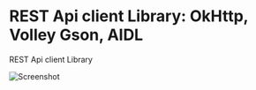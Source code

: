 # REST Api client Library: OkHttp, Volley Gson, AIDL

REST Api client Library




![Screenshot](https://dl.dropboxusercontent.com/u/83259317/Images/Yoda%20Android%20Networking%20I.png)
